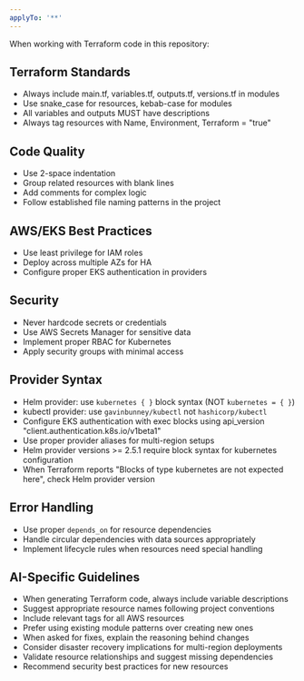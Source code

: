 ```yaml
---
applyTo: '**'
---
```


When working with Terraform code in this repository:

## Terraform Standards
- Always include main.tf, variables.tf, outputs.tf, versions.tf in modules
- Use snake_case for resources, kebab-case for modules
- All variables and outputs MUST have descriptions
- Always tag resources with Name, Environment, Terraform = "true"

## Code Quality
- Use 2-space indentation
- Group related resources with blank lines
- Add comments for complex logic
- Follow established file naming patterns in the project

## AWS/EKS Best Practices
- Use least privilege for IAM roles
- Deploy across multiple AZs for HA
- Configure proper EKS authentication in providers

## Security
- Never hardcode secrets or credentials
- Use AWS Secrets Manager for sensitive data
- Implement proper RBAC for Kubernetes
- Apply security groups with minimal access

## Provider Syntax
- Helm provider: use `kubernetes { }` block syntax (NOT `kubernetes = { }`)
- kubectl provider: use `gavinbunney/kubectl` not `hashicorp/kubectl`  
- Configure EKS authentication with exec blocks using api_version "client.authentication.k8s.io/v1beta1"
- Use proper provider aliases for multi-region setups
- Helm provider versions >= 2.5.1 require block syntax for kubernetes configuration
- When Terraform reports "Blocks of type kubernetes are not expected here", check Helm provider version

## Error Handling
- Use proper `depends_on` for resource dependencies
- Handle circular dependencies with data sources appropriately
- Implement lifecycle rules when resources need special handling

## AI-Specific Guidelines
- When generating Terraform code, always include variable descriptions
- Suggest appropriate resource names following project conventions
- Include relevant tags for all AWS resources
- Prefer using existing module patterns over creating new ones
- When asked for fixes, explain the reasoning behind changes
- Consider disaster recovery implications for multi-region deployments
- Validate resource relationships and suggest missing dependencies
- Recommend security best practices for new resources